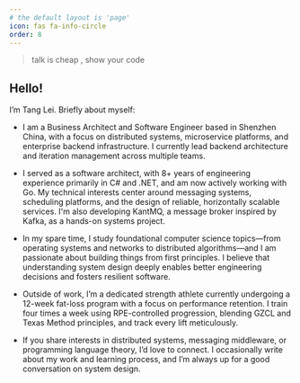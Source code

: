```yaml
---
# the default layout is 'page'
icon: fas fa-info-circle
order: 8
---
```



> talk is cheap , show your code


## Hello!

I’m Tang Lei. Briefly about myself:
  - I am a Business Architect and Software Engineer based in Shenzhen China, with a focus on distributed systems, microservice platforms, and enterprise backend infrastructure.    I currently lead backend architecture and iteration management across multiple teams.

  - I served as a software architect, with 8+ years of engineering experience primarily in C# and .NET, and am now actively working with Go.    My technical interests center around messaging systems, scheduling platforms, and the design of reliable, horizontally scalable services.    I'm also developing KantMQ, a message broker inspired by Kafka, as a hands-on systems project.

  - In my spare time, I study foundational computer science topics—from operating systems and networks to distributed algorithms—and I am passionate about building things from first principles.    I believe that understanding system design deeply enables better engineering decisions and fosters resilient software.

  - Outside of work, I’m a dedicated strength athlete currently undergoing a 12-week fat-loss program with a focus on performance retention.    I train four times a week using RPE-controlled progression, blending GZCL and Texas Method principles, and track every lift meticulously.

  - If you share interests in distributed systems, messaging middleware, or programming language theory, I’d love to connect.    I occasionally write about my work and learning process, and I’m always up for a good conversation on system design.

